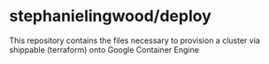 # stephanielingwood/deploy
This repository contains the files necessary to provision a cluster via shippable (terraform) onto Google Container Engine
